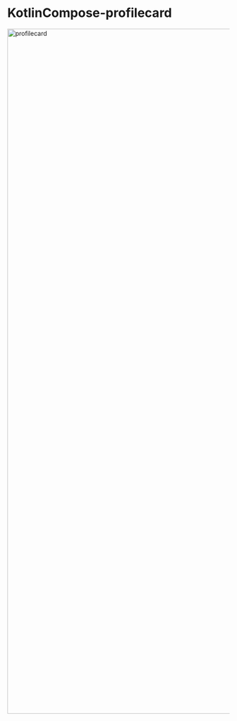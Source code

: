 ﻿# KotlinCompose-profilecard

<img width="717" height="1555" alt="profilecard" src="https://github.com/user-attachments/assets/295a7cb7-0140-4e47-b480-fff96a262723" />
